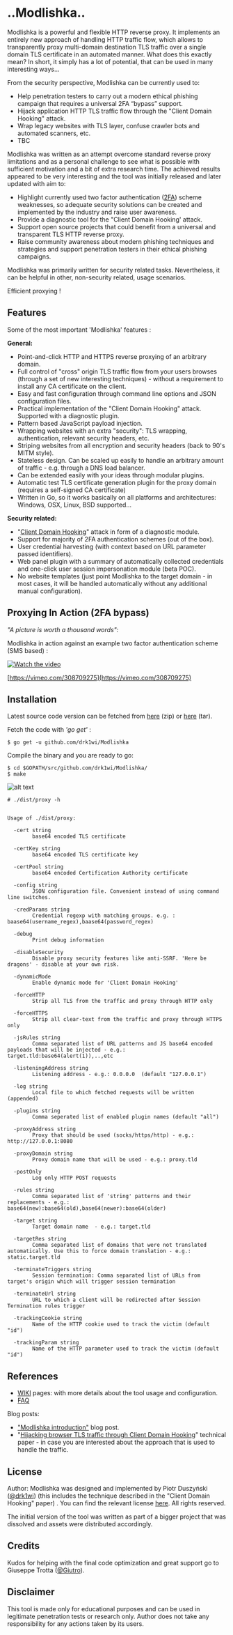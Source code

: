 # ..Modlishka..

Modlishka is a powerful and flexible HTTP reverse proxy. It implements an entirely new approach of handling HTTP traffic flow, which allows to transparently proxy multi-domain destination TLS traffic over a single domain TLS certificate in an automated manner. What does this exactly mean? In short, it simply has a lot of potential, that can be used in many interesting ways... 

From the security perspective, Modlishka can be currently used to:
-	 Help penetration testers to carry out a modern ethical phishing campaign that requires a universal 2FA “bypass” support.
-  Hijack application HTTP TLS traffic flow through the "Client Domain Hooking" attack.
-  Wrap legacy websites with TLS layer, confuse crawler bots and automated scanners, etc.
-  TBC

Modlishka was written as an attempt overcome standard reverse proxy limitations and as a personal challenge to see what is possible with sufficient motivation and a bit of extra research time. 
The achieved results appeared to be very interesting and the tool was initially released and later updated with aim to:
- Highlight currently used two factor authentication ([2FA](https://blog.duszynski.eu/phishing-ng-bypassing-2fa-with-modlishka/)) scheme weaknesses, so adequate security solutions can be created and implemented by the industry and raise user awareness.
- Provide a diagnostic tool for the "Client Domain Hooking' attack.
- Support open source projects that could benefit from a universal and transparent TLS HTTP reverse proxy.
- Raise community awareness about modern phishing techniques and strategies and support penetration testers in their ethical phishing campaigns.


Modlishka was primarily written for security related tasks. Nevertheless, it can be helpful in other, non-security related, usage scenarios.

Efficient proxying !

Features
--------

Some of the most important 'Modlishka' features :

**General:**
-   Point-and-click HTTP and HTTPS reverse proxying of an arbitrary domain.
-   Full control of "cross" origin TLS traffic flow from your users browses (through a set of new interesting techniques) - without a requirement to install any CA certificate on the client.
-   Easy and fast configuration through command line options and JSON configuration files.
-   Practical implementation of the "Client Domain Hooking" attack. Supported with a diagnostic plugin.
-   Pattern based JavaScript payload injection.
-   Wrapping websites with an extra "security": TLS wrapping, authentication, relevant security headers, etc. 
-   Striping websites from all encryption and security headers (back to 90's MITM style). 
-   Stateless design. Can be scaled up easily to handle an arbitrary amount of traffic  - e.g. through a DNS load balancer.
-   Can be extended easily with your ideas through modular plugins.
-   Automatic test TLS certificate generation plugin for the proxy domain (requires a self-signed CA certificate)
-   Written in Go, so it works basically on all platforms and architectures: Windows, OSX, Linux, BSD supported...

**Security related:**
- "[Client Domain Hooking](https://blog.duszynski.eu/client-domain-hooking-in-practice/)" attack in form of a diagnostic module.
-  Support for majority of 2FA authentication schemes (out of the box).
-  User credential harvesting (with context based on URL parameter passed identifiers).
-  Web panel plugin with a summary of automatically collected credentials and one-click user session impersonation module (beta POC).
-  No website templates (just point Modlishka to the target domain - in most cases, it will be handled automatically without any additional manual configuration).


Proxying In Action (2FA bypass)
------
_"A picture is worth a thousand words":_

 Modlishka in action against an example two factor authentication scheme (SMS based)  :

[![Watch the video](https://i.vimeocdn.com/video/749353683.jpg)](https://vimeo.com/308709275)

[https://vimeo.com/308709275](https://vimeo.com/308709275)


Installation
------------

Latest source code version can be fetched from [here](https://github.com/drk1wi/modlishka/zipball/master) (zip) or [here](https://github.com/drk1wi/modlishka/tarball/master) (tar).

Fetch the code with _'go get'_ :

    $ go get -u github.com/drk1wi/Modlishka

Compile the binary and you are ready to go:

    $ cd $GOPATH/src/github.com/drk1wi/Modlishka/
    $ make
    
    
![alt text](https://github.com/drk1wi/assets/raw/master/0876a672f771046e833f2242f6be5d3cf01519efdbb9dad0e1ed2d33e33fecbc.png)

    # ./dist/proxy -h
  
    
    Usage of ./dist/proxy:
          
      -cert string
        	base64 encoded TLS certificate
      
      -certKey string
        	base64 encoded TLS certificate key
      
      -certPool string
        	base64 encoded Certification Authority certificate
      
      -config string
        	JSON configuration file. Convenient instead of using command line switches.
      
      -credParams string
          	Credential regexp with matching groups. e.g. : baase64(username_regex),baase64(password_regex)

      -debug
        	Print debug information
      
      -disableSecurity
        	Disable proxy security features like anti-SSRF. 'Here be dragons' - disable at your own risk.
      
      -dynamicMode
          	Enable dynamic mode for 'Client Domain Hooking'
      
      -forceHTTP
         	Strip all TLS from the traffic and proxy through HTTP only
    
      -forceHTTPS
         	Strip all clear-text from the traffic and proxy through HTTPS only
     
      -jsRules string
        	Comma separated list of URL patterns and JS base64 encoded payloads that will be injected - e.g.: target.tld:base64(alert(1)),..,etc
      
      -listeningAddress string
        	Listening address - e.g.: 0.0.0.0  (default "127.0.0.1")
      
      -log string
        	Local file to which fetched requests will be written (appended)
      
      -plugins string
        	Comma seperated list of enabled plugin names (default "all")
      
      -proxyAddress string
    	    Proxy that should be used (socks/https/http) - e.g.: http://127.0.0.1:8080 
         
      -proxyDomain string
        	Proxy domain name that will be used - e.g.: proxy.tld
      
      -postOnly
        	Log only HTTP POST requests
      
      -rules string
          	Comma separated list of 'string' patterns and their replacements - e.g.: base64(new):base64(old),base64(newer):base64(older)

      -target string
        	Target domain name  - e.g.: target.tld
         
      -targetRes string
        	Comma separated list of domains that were not translated automatically. Use this to force domain translation - e.g.: static.target.tld 
      
      -terminateTriggers string
        	Session termination: Comma separated list of URLs from target's origin which will trigger session termination
        		
      -terminateUrl string
        	URL to which a client will be redirected after Session Termination rules trigger
      
      -trackingCookie string
        	Name of the HTTP cookie used to track the victim (default "id")
      
      -trackingParam string
        	Name of the HTTP parameter used to track the victim (default "id")



References
-----

 * [WIKI](https://github.com/drk1wi/Modlishka/wiki) pages:  with more details about the tool usage and configuration.
 * [FAQ](https://github.com/drk1wi/Modlishka/wiki/FAQ)

 Blog posts:
 *  ["Modlishka introduction"](https://blog.duszynski.eu/phishing-ng-bypassing-2fa-with-modlishka/) blog post.
 * "[Hijacking browser TLS traffic through Client Domain Hooking](https://blog.duszynski.eu/hijacking-browser-tls-traffic-through-client-domain-hooking/)" technical paper - in case you are interested about the approach that is used to handle the traffic.

License
-------
Author: Modlishka was designed and implemented by Piotr Duszyński ([@drk1wi](https://twitter.com/drk1wi)) (this includes the technique described in the "Client Domain Hooking" paper) . You can find the relevant license [here](https://github.com/drk1wi/Modlishka/blob/master/LICENSE). All rights reserved.

The initial version of the tool was written as part of a bigger project that was dissolved and assets were distributed accordingly. 

Credits 
-------
Kudos for helping with the final code optimization and great support go to Giuseppe Trotta ([@Giutro](https://twitter.com/giutro)). 

Disclaimer
----------
This tool is made only for educational purposes and can be used in legitimate penetration tests or research only. Author does not take any responsibility for any actions taken by its users.

